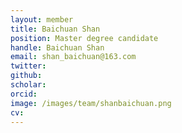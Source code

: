 ```yaml
---
layout: member
title: Baichuan Shan
position: Master degree candidate
handle: Baichuan Shan
email: shan_baichuan@163.com
twitter: 
github: 
scholar:
orcid: 
image: /images/team/shanbaichuan.png
cv: 
---
```

